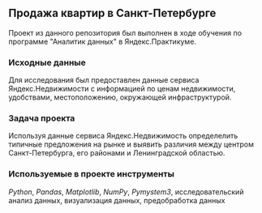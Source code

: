 ## Продажа квартир в Санкт-Петербурге
Проект из данного репозитория был выполнен в ходе обучения по программе "Аналитик данных" в Яндекс.Практикуме.

### Исходные данные
Для исследования был предоставлен данные сервиса Яндекс.Недвижимости с информацией по ценам недвижимости, удобствами, местоположению, окружающей инфраструктурой.    
    
### Задача проекта
Используя данные сервиса Яндекс.Недвижимость определелить типичные предложения на рынке и выявить различия между центром Санкт-Петербурга, его районами и Ленинградской областью.
### Используемые в проекте инструменты
*Python*, *Pandas*, *Matplotlib*, *NumPy*, *Pymystem3*, исследовательский анализ данных, визуализация данных, предобработка данных


